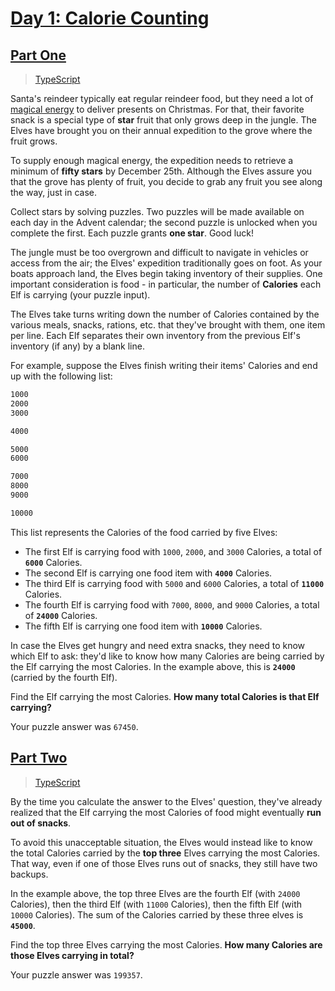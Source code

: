 # [Day 1: Calorie Counting](https://adventofcode.com/2022/day/1)

## [Part One](https://adventofcode.com/2022/day/1#part1)

> [TypeScript](/solutions/typescript/2022/01/src/p1.ts)

Santa's reindeer typically eat regular reindeer food, but they need a lot of
[magical energy](https://adventofcode.com/2018/day/25) to deliver presents on
Christmas. For that, their favorite snack is a special type of **star** fruit
that only grows deep in the jungle. The Elves have brought you on their annual
expedition to the grove where the fruit grows.

To supply enough magical energy, the expedition needs to retrieve a minimum of
**fifty stars** by December 25th. Although the Elves assure you that the grove
has plenty of fruit, you decide to grab any fruit you see along the way, just in
case.

Collect stars by solving puzzles. Two puzzles will be made available on each day
in the Advent calendar; the second puzzle is unlocked when you complete the
first. Each puzzle grants **one star**. Good luck!

The jungle must be too overgrown and difficult to navigate in vehicles or access
from the air; the Elves' expedition traditionally goes on foot. As your boats
approach land, the Elves begin taking inventory of their supplies. One important
consideration is food - in particular, the number of **Calories** each Elf is
carrying (your puzzle input).

The Elves take turns writing down the number of Calories contained by the
various meals, snacks, rations, etc. that they've brought with them, one item
per line. Each Elf separates their own inventory from the previous Elf's
inventory (if any) by a blank line.

For example, suppose the Elves finish writing their items' Calories and end up
with the following list:

```txt
1000
2000
3000

4000

5000
6000

7000
8000
9000

10000
```

This list represents the Calories of the food carried by five Elves:

- The first Elf is carrying food with `1000`, `2000`, and `3000` Calories, a
  total of **`6000`** Calories.
- The second Elf is carrying one food item with **`4000`** Calories.
- The third Elf is carrying food with `5000` and `6000` Calories, a total of
  **`11000`** Calories.
- The fourth Elf is carrying food with `7000`, `8000`, and `9000` Calories, a
  total of **`24000`** Calories.
- The fifth Elf is carrying one food item with **`10000`** Calories.

In case the Elves get hungry and need extra snacks, they need to know which Elf
to ask: they'd like to know how many Calories are being carried by the Elf
carrying the most Calories. In the example above, this is **`24000`** (carried
by the fourth Elf).

Find the Elf carrying the most Calories. **How many total Calories is that Elf
carrying?**

Your puzzle answer was `67450`.

## [Part Two](https://adventofcode.com/2022/day/1#part2)

> [TypeScript](/solutions/typescript/2022/01/src/p2.ts)

By the time you calculate the answer to the Elves' question, they've already
realized that the Elf carrying the most Calories of food might eventually **run
out of snacks**.

To avoid this unacceptable situation, the Elves would instead like to know the
total Calories carried by the **top three** Elves carrying the most Calories.
That way, even if one of those Elves runs out of snacks, they still have two
backups.

In the example above, the top three Elves are the fourth Elf (with `24000`
Calories), then the third Elf (with `11000` Calories), then the fifth Elf (with
`10000` Calories). The sum of the Calories carried by these three elves is
**`45000`**.

Find the top three Elves carrying the most Calories. **How many Calories are**
**those Elves carrying in total?**

Your puzzle answer was `199357`.
